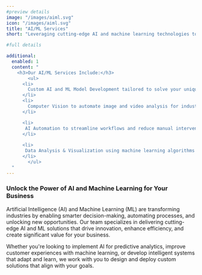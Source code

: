```yaml
---
#preview details
image: "/images/aiml.svg"
icon: "/images/aiml.svg"
title: "AI/ML Services"
short: "Leveraging cutting-edge AI and machine learning technologies to drive innovation, automate processes, and unlock valuable insights for your business."

#full details

additional:
  enabled: 1
  content: "
    <h3>Our AI/ML Services Include:</h3>
		<ul>
      <li>
        Custom AI and ML Model Development tailored to solve your unique business challenges.
      </li>
      <li>
        Computer Vision to automate image and video analysis for industries.
      </li>

      <li>
       AI Automation to streamline workflows and reduce manual intervention, increasing operational efficiency.
      </li>
      
      <li>
       Data Analysis & Visualization using machine learning algorithms to extract actionable insights and present them clearly.
      </li>
		</ul>
  "
---
```


### Unlock the Power of AI and Machine Learning for Your Business

Artificial Intelligence (AI) and Machine Learning (ML) are transforming industries by enabling smarter decision-making, automating processes, and unlocking new opportunities. Our team specializes in delivering cutting-edge AI and ML solutions that drive innovation, enhance efficiency, and create significant value for your business.

Whether you're looking to implement AI for predictive analytics, improve customer experiences with machine learning, or develop intelligent systems that adapt and learn, we work with you to design and deploy custom solutions that align with your goals.